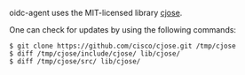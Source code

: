 
oidc-agent uses the MIT-licensed library 
[cjose](https://github.com/cisco/cjose).

One can check for updates by using the following commands:
```
$ git clone https://github.com/cisco/cjose.git /tmp/cjose
$ diff /tmp/cjose/include/cjose/ lib/cjose/
$ diff /tmp/cjose/src/ lib/cjose/
```
